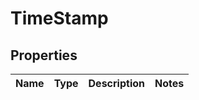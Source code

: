 
# TimeStamp

## Properties
Name | Type | Description | Notes
------------ | ------------- | ------------- | -------------



